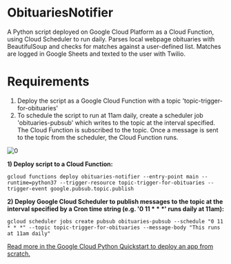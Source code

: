 # ObituariesNotifier
A Python script deployed on Google Cloud Platform as a Cloud Function, using Cloud Scheduler to run daily. Parses local webpage obituaries with BeautifulSoup and checks for matches against a user-defined list. Matches are logged in Google Sheets and texted to the user with Twilio.

# Requirements
1) Deploy the script as a Google Cloud Function with a topic 'topic-trigger-for-obituaries'
2) To schedule the script to run at 11am daily, create a scheduler job 'obituaries-pubsub'
which writes to the topic at the interval specified. The Cloud Function is subscribed to the topic. Once a message is sent to the topic from the scheduler, the Cloud Function runs.

![0](https://user-images.githubusercontent.com/65370643/82011326-e94e2d00-9631-11ea-9714-6db886bdde26.jpeg)

**1) Deploy script to a Cloud Function:**

```gcloud functions deploy obituaries-notifier --entry-point main --runtime=python37 --trigger-resource topic-trigger-for-obituaries --trigger-event google.pubsub.topic.publish```

**2) Deploy Google Cloud Scheduler to publish messages to the topic at the interval specified by a Cron time string (e.g. '0 11 \* \* \*' runs daily at 11am):**

```gcloud scheduler jobs create pubsub obituaries-pubsub --schedule "0 11 * * *" --topic topic-trigger-for-obituaries --message-body "This runs at 11am daily"```

[Read more in the Google Cloud Python Quickstart to deploy an app from scratch.](https://cloud.google.com/appengine/docs/standard/python3/quickstart)
